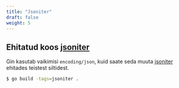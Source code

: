 ```yaml
---
title: "Jsoniter"
draft: false
weight: 5
---
```


## Ehitatud koos [jsoniter](https://github.com/json-iterator/go)

Gin kasutab vaikimisi `encoding/json`, kuid saate seda muuta [jsoniter](https://github.com/json-iterator/go) ehitades teistest siltidest.

```sh
$ go build -tags=jsoniter .
``` 

